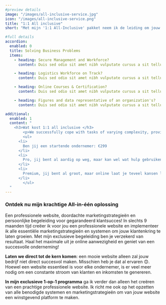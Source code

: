 ```yaml
---
#preview details
image: "/images/all-inclusive-service.jpg"
icon: "/images/all-inclusive-service.png"
title: "1:1 All inclusive"
short: "Met mijn '1:1 All-Inclusive' pakket neem ik de leiding om jouw bedrijf online te positioneren. Het gaat verder dan een service; het is een partnerschap voor groei."

#full details
accordion:
  enabled: 0
  title: Solving Business Problems
  items:
    - heading: Secure Management and Workforce?
      content: Duis sed odio sit amet nibh vulputate cursus a sit tellus a odio tincdunt ilm auctor Class apten sociosqu a ds Etiam ante ex fermentum litora aorquper conuauris ine odi. Duis sed odio sit amet nibh vulputate cursus a sit tellus a odio tincdunt ilm auctor Class apten sociosqu a ds Et iam ante ex fermentum litora aorquper conuauris ine odi.

    - heading: Logistics Workforce on Track?
      content: Duis sed odio sit amet nibh vulputate cursus a sit tellus a odio tincdunt ilm auctor Class apten sociosqu a ds Etiam ante ex fermentum litora aorquper conuauris ine odi. Duis sed odio sit amet nibh vulputate cursus a sit tellus a odio tincdunt ilm auctor Class apten sociosqu a ds Et iam ante ex fermentum litora aorquper conuauris ine odi.

    - heading: Online Courses & Certification?
      content: Duis sed odio sit amet nibh vulputate cursus a sit tellus a odio tincdunt ilm auctor Class apten sociosqu a ds Etiam ante ex fermentum litora aorquper conuauris ine odi. Duis sed odio sit amet nibh vulputate cursus a sit tellus a odio tincdunt ilm auctor Class apten sociosqu a ds Et iam ante ex fermentum litora aorquper conuauris ine odi.

    - heading: Figures and data representative of an organization's?
      content: Duis sed odio sit amet nibh vulputate cursus a sit tellus a odio tincdunt ilm auctor Class apten sociosqu a ds Etiam ante ex fermentum litora aorquper conuauris ine odi. Duis sed odio sit amet nibh vulputate cursus a sit tellus a odio tincdunt ilm auctor Class apten sociosqu a ds Et iam ante ex fermentum litora aorquper conuauris ine odi.

additional:
  enabled: 1
  content: "
    <h3>Wat kost 1:1 all inclusive </h3>
		<p>We successfully cope with tasks of varying complexity, provide longterm guarantees and regularly master new technologies. Our portfolio includes <span style='text-decoration: underline;'>dozens of successfully</span> completed projects of houses of different stores, with high–quality finishes and good repairs.</p>
		<ul>
      <li>
        Ben jij een startende ondernemer: €299
      </li>
      <li>
        Pro, jij bent al aardig op weg, maar kan wel wat hulp gebruiken: €499
      </li>
      <li>
        Premium, jij bent al groot, maar online laat je teveel kansen liggen €999
      </li>
		</ul>
  "
---
```


### Ontdek nu mijn krachtige All-in-één oplossing

Een professionele website, doordachte marketingstrategieën en persoonlijke begeleiding voor gegarandeerd klantsucces! In slechts 9 maanden tijd creëer ik voor jou een professionele website en implementeer ik alle essentiële marketingstrategieën en systemen om jouw klantenkring te laten groeien. Met mijn exclusieve begeleiding ben je verzekerd van resultaat. Haal het maximale uit je online aanwezigheid en geniet van een succesvolle onderneming!

**Laten we direct tot de kern komen**: een mooie website alleen zal jouw bedrijf niet direct succesvol maken. Misschien heb je dat al ervaren 😊. Hoewel een website essentieel is voor elke ondernemer, is er veel meer nodig om een constante stroom van klanten en inkomsten te genereren.

**In mijn exclusieve 1-op-1 programma** ga ik verder dan alleen het creëren van een prachtige professionele website. Ik richt me ook op het opzetten van alle benodigde systemen en marketingstrategieën om van jouw website een winstgevend platform te maken.